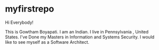 # myfirstrepo

Hi Everybody!

This is Gowtham Boyapati. I am an Indian. I live in Pennsylvania , United States.
I've Done my Masters in Information and Systems Security.
I would like to see myself as a Software Architect.
